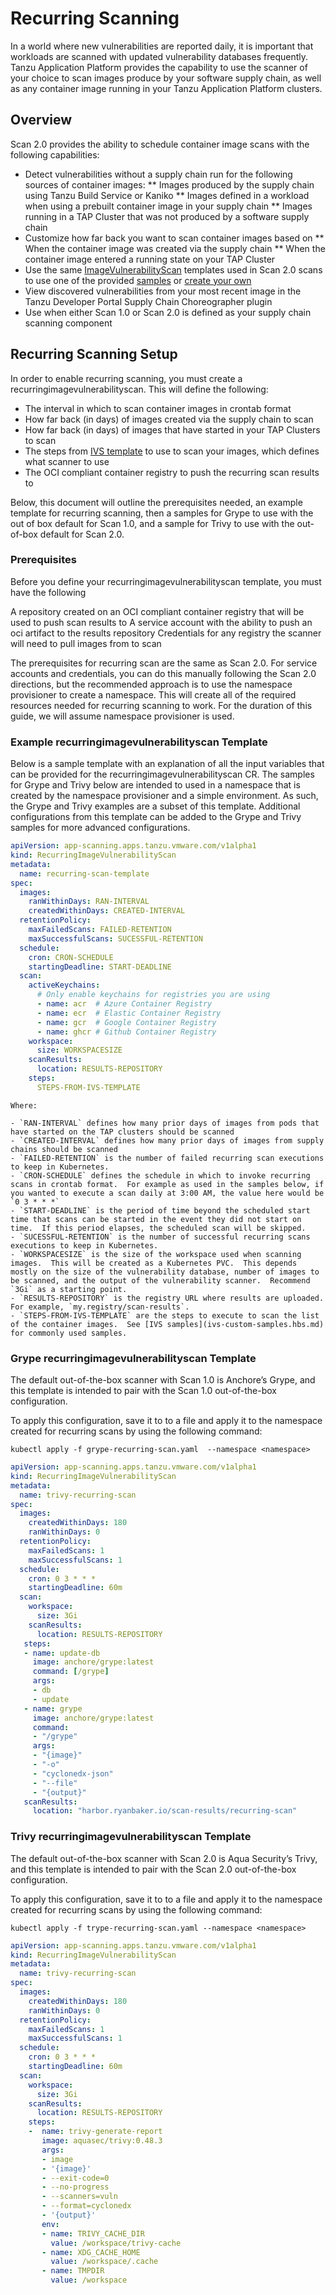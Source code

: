 # Recurring Scanning

In a world where new vulnerabilities are reported daily, it is important that workloads are scanned with updated vulnerability databases frequently.  Tanzu Application Platform provides the capability to use the scanner of your choice to scan images produce by your software supply chain, as well as any container image running in your Tanzu Application Platform clusters.

## <a id="overview"></a>Overview

Scan 2.0 provides the ability to schedule container image scans with the following capabilities:

*  Detect vulnerabilities without a supply chain run for the following sources of container images:
** Images produced by the supply chain using Tanzu Build Service or Kaniko
** Images defined in a workload when using a prebuilt container image in your supply chain
** Images running in a TAP Cluster that was not produced by a software supply chain
* Customize how far back you want to scan container images based on
** When the container image was created via the supply chain
** When the container image entered a running state on your TAP Cluster
* Use the same [ImageVulnerabilityScan]() templates used in Scan 2.0 scans to use one of the provided [samples](ivs-custom-samples.hbs.md) or [create your own](scst-scan/ivs-create-your-own.hbs.md)
* View discovered vulnerabilities from your most recent image in the Tanzu Developer Portal Supply Chain Choreographer plugin
* Use when either Scan 1.0 or Scan 2.0 is defined as your supply chain scanning component

## <a id="recurring-scanning-setup"></a>Recurring Scanning Setup

In order to enable recurring scanning, you must create a recurringimagevulnerabilityscan.  This will define the following:

* The interval in which to scan container images in crontab format
* How far back (in days) of images created via the supply chain to scan
* How far back (in days) of images that have started in your TAP Clusters to scan
* The steps from [IVS template]() to use to scan your images, which defines what scanner to use
* The OCI compliant container registry to push the recurring scan results to

Below, this document will outline the prerequisites needed, an example template for recurring scanning, then a samples for Grype to use with the out of box default for Scan 1.0, and a sample for Trivy to use with the out-of-box default for Scan 2.0.

### <a id="preqrequisites"></a>Prerequisites

Before you define your recurringimagevulnerabilityscan template, you must have the following

A repository created on an OCI compliant container registry that will be used to push scan results to
A service account with the ability to push an oci artifact to the results repository
Credentials for any registry the scanner will need to pull images from to scan

The prerequisites for recurring scan are the same as Scan 2.0.  For service accounts and credentials, you can do this manually following the Scan 2.0 directions, but the recommended approach is to use the  namespace provisioner to create a namespace.  This will create all of the required resources needed for recurring scanning to work.  For the duration of this guide, we will assume namespace provisioner is used.

### <a id="example-template"></a>Example recurringimagevulnerabilityscan Template

Below is a sample template with an explanation of all the input variables that can be provided for the recurringimagevulnerabilityscan CR.  The samples for Grype and Trivy below are intended to used in a namespace that is created by the namespace provisioner and a simple environment.  As such, the Grype and Trivy examples are a subset of this template.  Additional configurations from this template can be added to the Grype and Trivy samples for more advanced configurations.  

```yaml
apiVersion: app-scanning.apps.tanzu.vmware.com/v1alpha1
kind: RecurringImageVulnerabilityScan
metadata:
  name: recurring-scan-template
spec:
  images:
    ranWithinDays: RAN-INTERVAL
    createdWithinDays: CREATED-INTERVAL
  retentionPolicy:
    maxFailedScans: FAILED-RETENTION
    maxSuccessfulScans: SUCESSFUL-RETENTION
  schedule:
    cron: CRON-SCHEDULE
    startingDeadline: START-DEADLINE
  scan:
    activeKeychains:
      # Only enable keychains for registries you are using
      - name: acr  # Azure Container Registry
      - name: ecr  # Elastic Container Registry
      - name: gcr  # Google Container Registry
      - name: ghcr # Github Container Registry
    workspace:
      size: WORKSPACESIZE
    scanResults:
      location: RESULTS-REPOSITORY
    steps:
      STEPS-FROM-IVS-TEMPLATE
```

    Where:

    - `RAN-INTERVAL` defines how many prior days of images from pods that have started on the TAP clusters should be scanned
    - `CREATED-INTERVAL` defines how many prior days of images from supply chains should be scanned
    - `FAILED-RETENTION` is the number of failed recurring scan executions to keep in Kubernetes.
    - `CRON-SCHEDULE` defines the schedule in which to invoke recurring scans in crontab format.  For example as used in the samples below, if you wanted to execute a scan daily at 3:00 AM, the value here would be `0 3 * * *`
    - `START-DEADLINE` is the period of time beyond the scheduled start time that scans can be started in the event they did not start on time.  If this period elapses, the scheduled scan will be skipped.
    - `SUCESSFUL-RETENTION` is the number of successful recurring scans executions to keep in Kubernetes.  
    - `WORKSPACESIZE` is the size of the workspace used when scanning images.  This will be created as a Kubernetes PVC.  This depends mostly on the size of the vulnerability database, number of images to be scanned, and the output of the vulnerability scanner.  Recommend `3Gi` as a starting point. 
    - `RESULTS-REPOSITORY` is the registry URL where results are uploaded. For example, `my.registry/scan-results`.
    - `STEPS-FROM-IVS-TEMPLATE` are the steps to execute to scan the list of the container images.  See [IVS samples](ivs-custom-samples.hbs.md) for commonly used samples.

### <a id="grype-rivs-template"></a>Grype recurringimagevulnerabilityscan Template

The default out-of-the-box scanner with Scan 1.0 is Anchore’s Grype, and this template is intended to pair with the Scan 1.0 out-of-the-box configuration.

To apply this configuration, save it to to a file and apply it to the namespace created for recurring scans by using the following command:

```console
kubectl apply -f grype-recurring-scan.yaml  --namespace <namespace>
```

```yaml
apiVersion: app-scanning.apps.tanzu.vmware.com/v1alpha1
kind: RecurringImageVulnerabilityScan
metadata:
  name: trivy-recurring-scan
spec:
  images:
    createdWithinDays: 180
    ranWithinDays: 0
  retentionPolicy:
    maxFailedScans: 1
    maxSuccessfulScans: 1
  schedule:
    cron: 0 3 * * *
    startingDeadline: 60m
  scan:
    workspace:
      size: 3Gi
    scanResults:
      location: RESULTS-REPOSITORY
   steps:
   - name: update-db
     image: anchore/grype:latest
     command: [/grype]
     args:
     - db
     - update
   - name: grype
     image: anchore/grype:latest
     command:
     - "/grype"
     args:
     - "{image}"
     - "-o"
     - "cyclonedx-json"
     - "--file"
     - "{output}"
   scanResults:
     location: "harbor.ryanbaker.io/scan-results/recurring-scan"
```

### <a id="trivy-rivs-template"></a>Trivy recurringimagevulnerabilityscan Template

The default out-of-the-box scanner with Scan 2.0 is Aqua Security’s Trivy, and this template is intended to pair with the Scan 2.0 out-of-the-box configuration.

To apply this configuration, save it to to a file and apply it to the namespace created for recurring scans by using the following command:

```console
kubectl apply -f trype-recurring-scan.yaml --namespace <namespace>
```

```yaml
apiVersion: app-scanning.apps.tanzu.vmware.com/v1alpha1
kind: RecurringImageVulnerabilityScan
metadata:
  name: trivy-recurring-scan
spec:
  images:
    createdWithinDays: 180
    ranWithinDays: 0
  retentionPolicy:
    maxFailedScans: 1
    maxSuccessfulScans: 1
  schedule:
    cron: 0 3 * * *
    startingDeadline: 60m
  scan:
    workspace:
      size: 3Gi
    scanResults:
      location: RESULTS-REPOSITORY
    steps:
    -  name: trivy-generate-report
       image: aquasec/trivy:0.48.3
       args:
       - image
       - '{image}'
       - --exit-code=0
       - --no-progress
       - --scanners=vuln
       - --format=cyclonedx
       - '{output}'
       env:
       - name: TRIVY_CACHE_DIR
         value: /workspace/trivy-cache
       - name: XDG_CACHE_HOME
         value: /workspace/.cache
       - name: TMPDIR
         value: /workspace
```